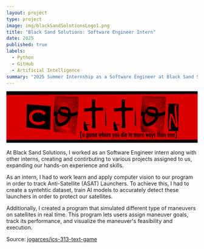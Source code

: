 ```yaml
---
layout: project
type: project
image: img/blackSandSolutionsLogo1.png
title: "Black Sand Solutions: Software Engineer Intern"
date: 2025
published: true
labels:
  - Python
  - GitHub
  - Artificial Intelligence
summary: "2025 Summer Internship as a Software Engineer at Black Sand Solutions, creating simulations and and progrmas to aid satellites."
---
```


<img class="img-fluid" src="../img/cotton/cotton-header.png">

At Black Sand Solutions, I worked as an Software Engineer intern along with other interns, creating and contirbuting to various projects assigned to us, expanding our hands-on experience and skills.

As an intern, I had to work learn and apply computer vision to our program in order to track Anti-Satellite (ASAT) Launchers. To achieve this, I had to create a syntehtic dataset, train AI models to accurately detect these launchers in order to protect our satellites. 

Additionally, I created a program that simulated different type of maneuvers on satellites in real time. This program lets users assign maneuver goals, track its performance, and visualize the maneuver's feasibility and execution.


Source: <a href="https://github.com/jogarces/ics-313-text-game"><i class="large github icon "></i>jogarces/ics-313-text-game</a>

